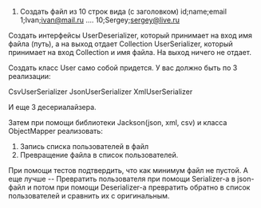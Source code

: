 1. Создать файл из 10 строк вида (с заголовком)
id;name;email
1;Ivan;ivan@mail.ru
....
10;Sergey;sergey@live.ru

Создать интерфейсы
UserDeserializer, который принимает на вход имя файла (путь),
 а на выход отдает Collection<User>
UserSerializer, который принимает на вход Collection<User> и имя файла. 
На выход ничего не отдает.

Создать класс User само собой придется.
У вас должно быть по 3 реализации:

CsvUserSerializer
JsonUserSerializer
XmlUserSerializer

И еще 3 десериалайзера.

Затем при помощи библиотеки Jackson(json, xml, csv) и класса ObjectMapper реализовать:
1. Запись списка пользователей в файл
2. Превращение файла в список пользователей.

При помощи тестов подтвердить, что как минимум файл не пустой.
А еще лучше -- Превратить пользователя при помощи Serializer-a в json-файл
и потом при помощи Deserializer-а превратить обратно в список пользователей
и сравнить их с оригинальным.
